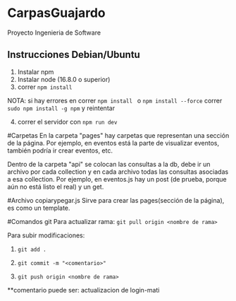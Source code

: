 # CarpasGuajardo

Proyecto Ingenieria de Software

## Instrucciones Debian/Ubuntu

1. Instalar npm
2. Instalar node (16.8.0 o superior)
3. correr `npm install`

NOTA: si hay errores en correr `npm install ` o `npm install --force` correr `sudo npm install -g npm` y reintentar

4. correr el servidor con `npm run dev`

#Carpetas
En la carpeta "pages" hay carpetas que representan una sección de la página. Por ejemplo, en eventos está la parte de visualizar eventos, también podría ir crear eventos, etc.

Dentro de la carpeta "api" se colocan las consultas a la db, debe ir un archivo por cada collection y en cada archivo todas las consultas asociadas a esa collection. Por ejemplo, en eventos.js hay un post (de prueba, porque aún no está listo el real) y un get.

#Archivo copiarypegar.js
Sirve para crear las pages(sección de la página), es como un template.

#Comandos git
Para actualizar rama:
`git pull origin <nombre de rama>`

Para subir modificaciones:

1. `git add .`

2. `git commit -m "<comentario>"`

3. `git push origin <nombre de rama>`

\*\*comentario puede ser: actualizacion de login-mati
